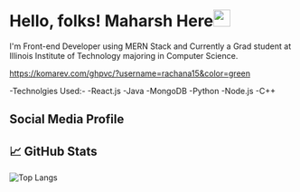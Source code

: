 # Hello, folks! Maharsh Here<img src="https://raw.githubusercontent.com/MartinHeinz/MartinHeinz/master/wave.gif" width="30px">

I'm Front-end Developer using MERN Stack and Currently a Grad student at Illinois Institute of Technology majoring in Computer Science.

https://komarev.com/ghpvc/?username=rachana15&color=green

-Technolgies Used:-
-React.js
-Java
-MongoDB
-Python
-Node.js
-C++

Social Media Profile
-

## &#x1f4c8; GitHub Stats
![Top Langs](https://github-readme-stats.vercel.app/api/top-langs/?username=gmaharsh&theme=radical&hide=php)
